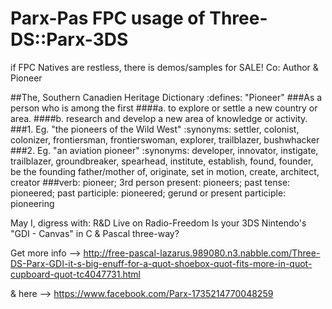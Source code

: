 # Parx-Pas FPC usage of Three-DS::Parx-3DS
if FPC Natives are restless, there is demos/samples for SALE! Co: Author & Pioneer  

##The, Southern Canadien Heritage Dictionary :defines: "Pioneer"
###As a person who is among the first
####a. to explore or settle a new country or area.
####b. research and develop a new area of knowledge or activity.
###1.  Eg. "the pioneers of the Wild West" :synonyms:	settler, colonist, colonizer, frontiersman, frontierswoman, explorer, trailblazer, bushwhacker
###2.  Eg. "an aviation pioneer" :synonyms:	developer, innovator, instigate, trailblazer, groundbreaker, spearhead, institute, establish, found, founder, be the founding father/mother of, originate, set in motion, create, architect, creator
###verb: pioneer; 3rd person present: pioneers; past tense: pioneered; past participle: pioneered; gerund or present participle: pioneering
  
May I,  digress with: R&D Live on Radio-Freedom
Is your 3DS Nintendo's "GDI - Canvas" in C & Pascal three-way? 

Get more info -->
http://free-pascal-lazarus.989080.n3.nabble.com/Three-DS-Parx-GDI-it-s-big-enuff-for-a-quot-shoebox-quot-fits-more-in-quot-cupboard-quot-tc4047731.html

& here -->
https://www.facebook.com/Parx-1735214770048259
